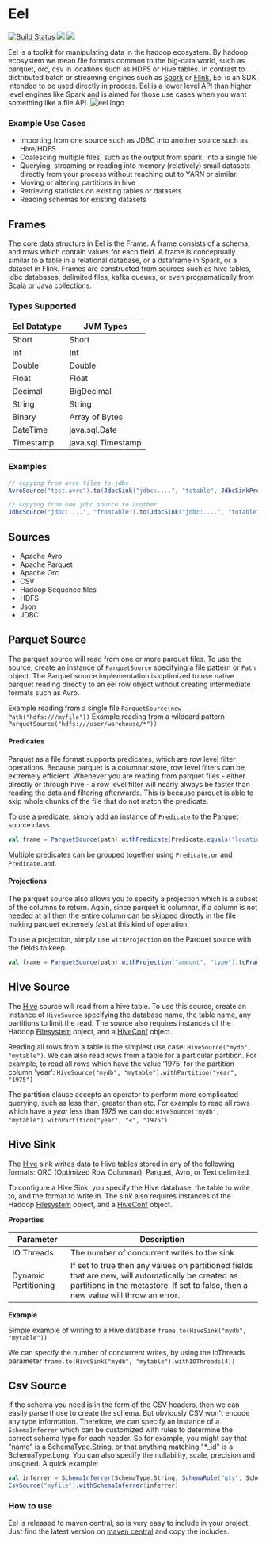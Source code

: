 # Eel

[![Build Status](https://travis-ci.org/sksamuel/eel-sdk.svg?branch=master)](https://travis-ci.org/sksamuel/eel-sdk)
[<img src="https://img.shields.io/maven-central/v/io.eels/eel-core_2.11*.svg?label=latest%20release%20for%202.11"/>](http://search.maven.org/#search%7Cga%7C1%7Ca%3A%22eel-core_2.11%22)
[<img src="https://img.shields.io/maven-central/v/io.eels/eel-core_2.12*.svg?label=latest%20release%20for%202.12"/>](http://search.maven.org/#search%7Cga%7C1%7Ca%3A%22eel-core_2.12%22)

Eel is a toolkit for manipulating data in the hadoop ecosystem. By hadoop ecosystem we mean file formats common to the big-data world, such as parquet, orc, csv in locations such as HDFS or Hive tables. In contrast to distributed batch or streaming engines such as [Spark](http://spark.apache.org/) or [Flink](https://flink.apache.org/), Eel is an SDK intended to be used directly in process. Eel is a lower level API than higher level engines like Spark and is aimed for those use cases when you want something like a file API. 
![eel logo](https://raw.githubusercontent.com/eel-sdk/eel/master/eel-core/src/main/graphics/eel_small.png)

### Example Use Cases

* Importing from one source such as JDBC into another source such as Hive/HDFS
* Coalescing multiple files, such as the output from spark, into a single file
* Querying, streaming or reading into memory (relatively) small datasets directly from your process without reaching out to YARN or similar.
* Moving or altering partitions in hive
* Retrieving statistics on existing tables or datasets
* Reading schemas for existing datasets

## Frames

The core data structure in Eel is the Frame. A frame consists of a schema, and rows which contain values for each field. A frame is conceptually similar to a table in a relational database, or a dataframe in Spark, or a dataset in Flink. Frames are constructed from sources such as hive tables, jdbc databases, delimited files, kafka queues, or even programatically from Scala or Java collections.

### Types Supported

|Eel Datatype|JVM Types|
|-----|-------|
|Short|Short|
|Int|Int|
|Double|Double|
|Float|Float|
|Decimal|BigDecimal|
|String|String|
|Binary|Array of Bytes|
|DateTime|java.sql.Date|
|Timestamp|java.sql.Timestamp|

### Examples

```scala
// copying from avro files to jdbc
AvroSource("test.avro").to(JdbcSink("jdbc:....", "totable", JdbcSinkProps(createTable = true)))
```

```scala
// copying from one jdbc source to another
JdbcSource("jdbc:....", "fromtable").to(JdbcSink("jdbc:....", "totable", JdbcSinkProps(createTable = true)))
```

## Sources

* Apache Avro
* Apache Parquet
* Apache Orc
* CSV
* Hadoop Sequence files
* HDFS 
* Json
* JDBC

## Parquet Source
The parquet source will read from one or more parquet files. To use the source, create an instance of `ParquetSource` specifying a file pattern or `Path` object. The Parquet source implementation is optimized to use native parquet reading directly to an eel row object without creating intermediate formats such as Avro.

Example reading from a single file `ParquetSource(new Path("hdfs:///myfile"))`
Example reading from a wildcard pattern `ParquetSource("hdfs:///user/warehouse/*"))`

#### Predicates

Parquet as a file format supports predicates, which are row level filter operations. Because parquet is a columnar store,
row level filters can be extremely efficient. Whenever you are reading from parquet files - either directly or through hive - 
a row level filter will nearly always be faster than reading the data and filtering afterwards. This is
because parquet is able to skip whole chunks of the file that do not match the predicate.
                                              
To use a predicate, simply add an instance of `Predicate` to the Parquet source class.

```scala
val frame = ParquetSource(path).withPredicate(Predicate.equals("location", "westeros")).toFrame()
```

Multiple predicates can be grouped together using `Predicate.or` and `Predicate.and`.

#### Projections

The parquet source also allows you to specify a projection which is a subset of the columns to return.
Again, since parquet is columnar, if a column is not needed at all then the entire column can be skipped directly 
in the file making parquet extremely fast at this kind of operation.

To use a projection, simply use `withProjection` on the Parquet source with the fields to keep.

```scala
val frame = ParquetSource(path).withProjection("amount", "type").toFrame()
```



Hive Source
---
The [Hive](https://hive.apache.org/) source will read from a hive table. To use this source, create an instance of `HiveSource` specifying the database name, the table name, any partitions to limit the read. The source also requires instances of the Hadoop [Filesystem](https://hadoop.apache.org/docs/r2.6.1/api/org/apache/hadoop/fs/FileSystem.html) object, and a [HiveConf](https://hive.apache.org/javadocs/r0.13.1/api/common/org/apache/hadoop/hive/conf/HiveConf.html) object.

Reading all rows from a table is the simplest use case: `HiveSource("mydb", "mytable")`. We can also read rows from a table for a particular partition. For example, to read all rows which have the value '1975' for the partition column 'year': `HiveSource("mydb", "mytable").withPartition("year", "1975")`

The partition clause accepts an operator to perform more complicated querying, such as less than, greater than etc. For example to read all rows which have a *year* less than *1975* we can do: `HiveSource("mydb", "mytable").withPartition("year", "<", "1975")`.


Hive Sink
----
The [Hive](https://hive.apache.org/) sink writes data to Hive tables stored in any of the following formats: ORC (Optimized Row Columnar), Parquet, Avro, or Text delimited.

To configure a Hive Sink, you specify the Hive database, the table to write to, and the format to write in. The sink also requires instances of the Hadoop [Filesystem](https://hadoop.apache.org/docs/r2.6.1/api/org/apache/hadoop/fs/FileSystem.html) object, and a [HiveConf](https://hive.apache.org/javadocs/r0.13.1/api/common/org/apache/hadoop/hive/conf/HiveConf.html) object.

**Properties**

|Parameter|Description|
|----------|------------------|
|IO Threads|The number of concurrent writes to the sink|
|Dynamic Partitioning|If set to true then any values on partitioned fields that are new, will automatically be created as partitions in the metastore. If set to false, then a new value will throw an error.

**Example**

Simple example of writing to a Hive database `frame.to(HiveSink("mydb", "mytable"))`

We can specify the number of concurrent writes, by using the ioThreads parameter `frame.to(HiveSink("mydb", "mytable").withIOThreads(4))`
 
Csv Source
----

If the schema you need is in the form of the CSV headers, then we can easily parse those to create the schema. But obviously CSV won't encode any type information. Therefore, we can specify an instance of a `SchemaInferrer` which can be customized with rules to determine the correct schema type for each header. So for example, you might say that "name" is a SchemaType.String, or that anything matching "*_id" is a SchemaType.Long. You can also specify the nullability, scale, precision and unsigned. A quick example:

```scala
val inferrer = SchemaInferrer(SchemaType.String, SchemaRule("qty", SchemaType.Int, false), SchemaRule(".*_id", SchemaType.Int))
CsvSource("myfile").withSchemaInferrer(inferrer)
```

### How to use

Eel is released to maven central, so is very easy to include in your project. Just find the latest version on [maven central](http://search.maven.org/#search|ga|1|io.eels) and copy the includes.
